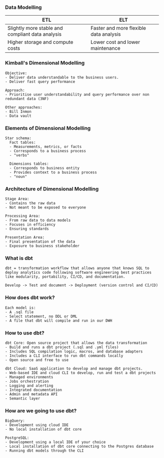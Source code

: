 ### Data Modelling 
| ETL | ELT |
| -- | -- |
| Slightly more stable and compliant data analysis | Faster and more flexible data analysis |
| Higher storage and compute costs | Lower cost and lower maintenance |

### Kimball's Dimensional Modelling
```
Objective: 
- Deliver data understandable to the business users.
- Deliver fast query performance

Approach:
- Prioritise user understandability and query performance over non redundant data (3NF)

Other approaches:
- Bill Inmon
- Data vault
```

### Elements of Dimensional Modelling 
```
Star schema:
  Fact tables:
  - Measurements, metrics, or facts
  - Corresponds to a business process
  - "verbs"

  Dimensions tables:
  - Corresponds to business entity
  - Provides context to a business process
  - "noun"
```

###  Architecture of Dimensional Modelling
```
Stage Area:
- Contains the raw data
- Not meant to be exposed to everyone

Processing Area:
- From raw data to data models
- Focuses in efficiency
- Ensuring standards

Presentation Area:
- Final presentation of the data
- Exposure to business stakeholder
```

### What is dbt
```
dbt = transformation workflow that allows anyone that knows SQL to deploy analytics code following software engineering best practices like modularity, portability, CI/CD, and documentation.

Develop -> Test and document -> Deployment (version control and CI/CD)
```

### How does dbt work?
```
Each model is:
- A .sql file
- Select statement, no DDL or DML
- A file that dbt will compile and run in our DWH
```

### How to use dbt?
```
dbt Core: Open source project that allows the data transformation
- Build and runs a dbt project (.sql and .yml files)
- Includes SQL compilation logic, macros, and database adapters
- Includes a CLI interface to run dbt commands locally
- Open source and free to use 

dbt Cloud: SaaS application to develop and manage dbt projects.
- Web-based IDE and cloud CLI to develop, run and test a dbt projects
- Managed environments
- Jobs orchestration
- Logging and alerting
- Integrated documentation
- Admin and metadata API
- Semantic layer
```

### How are we going to use dbt?
```
BigQuery:
- Development using cloud IDE
- No local installation of dbt core

PostgreSQL:
- Development using a local IDE of your choice
- Local installation of dbt core connecting to the Postgres database
- Running dbt models through the CLI
```

